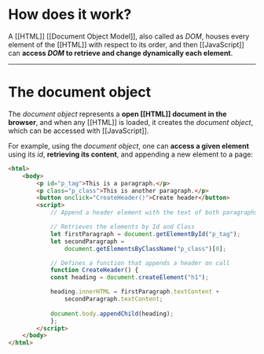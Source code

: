 # How does it work?

A [[HTML]] [[Document Object Model]], also called as *DOM*, houses every element of the [[HTML]] with respect to its order, and then [[JavaScript]] can **access *DOM* to retrieve and change dynamically each element**.
___
# The document object

The *document object* represents a **open [[HTML]] document in the browser**, and when any [[HTML]] is loaded, it creates the *document object*, which can be accessed with [[JavaScript]].

For example, using the *document object*, one can **access a given element** using its *id*, **retrieving its content**, and appending a new element to a page:

```html
<html>
	<body>
		<p id="p_tag">This is a paragraph.</p>
		<p class="p_class">This is another paragraph.</p>
		<button onclick="CreateHeader()">Create header</button>
		<script>
			// Append a header element with the text of both paragraphs

			// Retrieves the elements by Id and Class
			let firstParagraph = document.getElementById("p_tag");
			let secondParagraph =
				document.getElementsByClassName("p_class")[0];

			// Defines a function that appends a header on call
			function CreateHeader() {
			const heading = document.createElement("h1");

			heading.innerHTML = firstParagraph.textContent +
				secondParagraph.textContent;
				
			document.body.appendChild(heading);
			};
		</script>
	</body>
</html>
```
